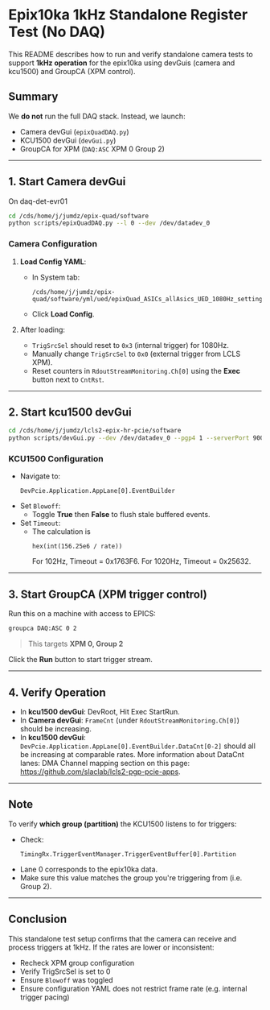 
# Epix10ka 1kHz Standalone Register Test (No DAQ)

This README describes how to run and verify standalone camera tests to support **1kHz operation** for the epix10ka using devGuis (camera and kcu1500) and GroupCA (XPM control).

## Summary
We **do not** run the full DAQ stack. Instead, we launch:
- Camera devGui (`epixQuadDAQ.py`)
- KCU1500 devGui (`devGui.py`)
- GroupCA for XPM (`DAQ:ASC` XPM 0 Group 2)

---

## 1. Start Camera devGui
On daq-det-evr01
```bash
cd /cds/home/j/jumdz/epix-quad/software
python scripts/epixQuadDAQ.py --l 0 --dev /dev/datadev_0
```

### Camera Configuration
1. **Load Config YAML**:
    - In System tab:
      ```
      /cds/home/j/jumdz/epix-quad/software/yml/ued/epixQuad_ASICs_allAsics_UED_1080Hz_settings.yml
      ```
    - Click **Load Config**.

2. After loading:
   - `TrigSrcSel` should reset to `0x3` (internal trigger) for 1080Hz.
   - Manually change `TrigSrcSel` to `0x0` (external trigger from LCLS XPM).
   - Reset counters in `RdoutStreamMonitoring.Ch[0]` using the **Exec** button next to `CntRst`.

---

## 2. Start kcu1500 devGui

```bash
cd /cds/home/j/jumdz/lcls2-epix-hr-pcie/software
python scripts/devGui.py --dev /dev/datadev_0 --pgp4 1 --serverPort 9004 --pcieBoardType XilinxKcu1500
```

### KCU1500 Configuration
- Navigate to:
  ```
  DevPcie.Application.AppLane[0].EventBuilder
  ```
- Set `Blowoff`:
    - Toggle **True** then **False** to flush stale buffered events.
- Set `Timeout`:
    - The calculation is
      ```
      hex(int(156.25e6 / rate))
      ```
      For 102Hz, Timeout = 0x1763F6.
      For 1020Hz, Timeout = 0x25632.

---

## 3. Start GroupCA (XPM trigger control)

Run this on a machine with access to EPICS:

```bash
groupca DAQ:ASC 0 2
```

> This targets **XPM 0, Group 2**

Click the **Run** button to start trigger stream.

---

## 4. Verify Operation
- In **kcu1500 devGui**: DevRoot, Hit Exec StartRun.
- In **Camera devGui**: `FrameCnt` (under `RdoutStreamMonitoring.Ch[0]`) should be increasing.
- In **kcu1500 devGui**: `DevPcie.Application.AppLane[0].EventBuilder.DataCnt[0-2]` should all be increasing at comparable rates.
More information about DataCnt lanes:
DMA Channel mapping section on this page: https://github.com/slaclab/lcls2-pgp-pcie-apps. 
---

## Note

To verify **which group (partition)** the KCU1500 listens to for triggers:

- Check:
  ```
  TimingRx.TriggerEventManager.TriggerEventBuffer[0].Partition
  ```
- Lane 0 corresponds to the epix10ka data.
- Make sure this value matches the group you're triggering from (i.e. Group 2).

---

## Conclusion

This standalone test setup confirms that the camera can receive and process triggers at 1kHz. If the rates are lower or inconsistent:
- Recheck XPM group configuration
- Verify TrigSrcSel is set to 0
- Ensure `Blowoff` was toggled
- Ensure configuration YAML does not restrict frame rate (e.g. internal trigger pacing)

